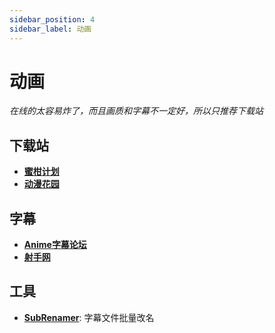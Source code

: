 ```yaml
---
sidebar_position: 4
sidebar_label: 动画
---
```

# 动画

*在线的太容易炸了，而且画质和字幕不一定好，所以只推荐下载站*

## 下载站

- **[蜜柑计划](https://mikanani.me/)**
- **[动漫花园](http://www.dmhy.org/)**

## 字幕

- **[Anime字幕论坛](https://bbs.acgrip.com/)**
- **[射手网](https://assrt.net/)**

## 工具

- **[SubRenamer](https://github.com/qwqcode/SubRenamer)**: 字幕文件批量改名